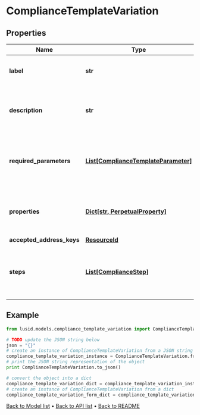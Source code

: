 # ComplianceTemplateVariation


## Properties
Name | Type | Description | Notes
------------ | ------------- | ------------- | -------------
**label** | **str** | Label of a Compliance Template Variation | 
**description** | **str** | The description of the Compliance Template Variation | 
**required_parameters** | [**List[ComplianceTemplateParameter]**](ComplianceTemplateParameter.md) | A parameter required by a Compliance Template Variation | 
**properties** | [**Dict[str, PerpetualProperty]**](PerpetualProperty.md) | Properties associated with the Compliance Template Variation | 
**accepted_address_keys** | [**ResourceId**](ResourceId.md) |  | 
**steps** | [**List[ComplianceStep]**](ComplianceStep.md) | The steps expressed in this template, with their required parameters | 

## Example

```python
from lusid.models.compliance_template_variation import ComplianceTemplateVariation

# TODO update the JSON string below
json = "{}"
# create an instance of ComplianceTemplateVariation from a JSON string
compliance_template_variation_instance = ComplianceTemplateVariation.from_json(json)
# print the JSON string representation of the object
print ComplianceTemplateVariation.to_json()

# convert the object into a dict
compliance_template_variation_dict = compliance_template_variation_instance.to_dict()
# create an instance of ComplianceTemplateVariation from a dict
compliance_template_variation_form_dict = compliance_template_variation.from_dict(compliance_template_variation_dict)
```
[Back to Model list](../README.md#documentation-for-models) &#8226; [Back to API list](../README.md#documentation-for-api-endpoints) &#8226; [Back to README](../README.md)



